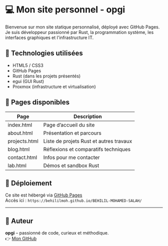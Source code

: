 # 💻 Mon site personnel - opgi

Bienvenue sur mon site statique personnalisé, déployé avec GitHub Pages.  
Je suis développeur passionné par Rust, la programmation système, les interfaces graphiques et l'infrastructure IT.

## 🔧 Technologies utilisées

- HTML5 / CSS3
- GitHub Pages
- Rust (dans les projets présentés)
- egui (GUI Rust)
- Proxmox (infrastructure et virtualisation)

## 📁 Pages disponibles

| Page        | Description                                   |
|-------------|-----------------------------------------------|
| index.html  | Page d’accueil du site                        |
| about.html  | Présentation et parcours                      |
| projects.html | Liste de projets Rust et autres travaux     |
| blog.html   | Réflexions et comparatifs techniques          |
| contact.html| Infos pour me contacter                       |
| lab.html    | Démos et sandbox Rust                         |

## 🚀 Déploiement

Ce site est hébergé via [GitHub Pages](https://pages.github.com)  
Accès ici : `https://behililmoh.github.io/BEHILIL-MOHAMED-SALAH/`

---

## 🧠 Auteur

**opgi** – passionné de code, curieux et méthodique.  
👉 [Mon GitHub](https://github.com/opgi)
